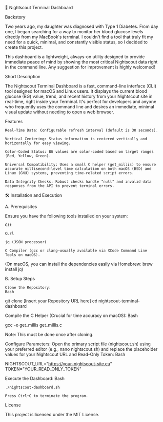 🚀 Nightscout Terminal Dashboard

Backstory

Two years ago, my daughter was diagnosed with Type 1 Diabetes. From day one, I began searching for a way to monitor her blood glucose levels directly from my MacBook's terminal. I couldn't find a tool that truly fit my need for a quick, minimal, and constantly visible status, so I decided to create this project.

This dashboard is a lightweight, always-on utility designed to provide immediate peace of mind by showing the most critical Nightscout data right in the command line. Any suggestion for improvement is highly welcomed!

Short Description

The Nightscout Terminal Dashboard is a fast, command-line interface (CLI) tool designed for macOS and Linux users. It displays the current blood glucose (BG) value, trend, and recent history from your Nightscout site in real-time, right inside your Terminal. It's perfect for developers and anyone who frequently uses the command line and desires an immediate, minimal visual update without needing to open a web browser.

Features

    Real-Time Data: Configurable refresh interval (default is 30 seconds).

    Vertical Centering: Status information is centered vertically and horizontally for easy viewing.

    Color-Coded Status: BG values are color-coded based on target ranges (Red, Yellow, Green).

    Universal Compatibility: Uses a small C helper (get_millis) to ensure accurate millisecond-level time calculation on both macOS (BSD) and Linux (GNU) systems, preventing time-related script errors.

    Data Integrity Checks: Robust checks handle "null" and invalid data responses from the API to prevent terminal errors.

🛠️ Installation and Execution

A. Prerequisites

Ensure you have the following tools installed on your system:

    Git

    Curl

    jq (JSON processor)

    C Compiler (gcc or clang—usually available via XCode Command Line Tools on macOS).

(On macOS, you can install the dependencies easily via Homebrew: brew install jq)

B. Setup Steps

    Clone the Repository:
    Bash

git clone [Insert your Repository URL here]
cd nightscout-terminal-dashboard

Compile the C Helper (Crucial for time accuracy on macOS):
Bash

gcc -o get_millis get_millis.c

Note: This must be done once after cloning.

Configure Parameters: Open the primary script file (nightscout.sh) using your preferred editor (e.g., nano nightscout.sh) and replace the placeholder values for your Nightscout URL and Read-Only Token:
Bash

NIGHTSCOUT_URL="https://your-nightscout-site.eu"
TOKEN="YOUR_READ_ONLY_TOKEN"

Execute the Dashboard:
Bash

    ./nightscout-dashboard.sh

    Press Ctrl+C to terminate the program.

License

This project is licensed under the MIT License.
